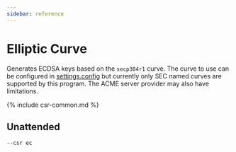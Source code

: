 ```yaml
---
sidebar: reference
---
```


# Elliptic Curve
Generates ECDSA keys based on the `secp384r1` curve. The curve to use can be 
configured in [settings.config](/win-acme/reference/settings) but currently only 
SEC named curves are supported by this program. The ACME server provider may 
also have limitations.

{% include csr-common.md %}

## Unattended
`--csr ec`